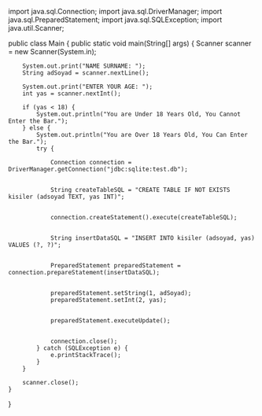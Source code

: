import java.sql.Connection;
import java.sql.DriverManager;
import java.sql.PreparedStatement;
import java.sql.SQLException;
import java.util.Scanner;

public class Main {
    public static void main(String[] args) {
        Scanner scanner = new Scanner(System.in);

        System.out.print("NAME SURNAME: ");
        String adSoyad = scanner.nextLine();

        System.out.print("ENTER YOUR AGE: ");
        int yas = scanner.nextInt();

        if (yas < 18) {
            System.out.println("You are Under 18 Years Old, You Cannot Enter the Bar.");
        } else {
            System.out.println("You are Over 18 Years Old, You Can Enter the Bar.");
            try {

                Connection connection = DriverManager.getConnection("jdbc:sqlite:test.db");


                String createTableSQL = "CREATE TABLE IF NOT EXISTS kisiler (adsoyad TEXT, yas INT)";


                connection.createStatement().execute(createTableSQL);


                String insertDataSQL = "INSERT INTO kisiler (adsoyad, yas) VALUES (?, ?)";


                PreparedStatement preparedStatement = connection.prepareStatement(insertDataSQL);


                preparedStatement.setString(1, adSoyad);
                preparedStatement.setInt(2, yas);


                preparedStatement.executeUpdate();


                connection.close();
            } catch (SQLException e) {
                e.printStackTrace();
            }
        }

        scanner.close();
    }
}
